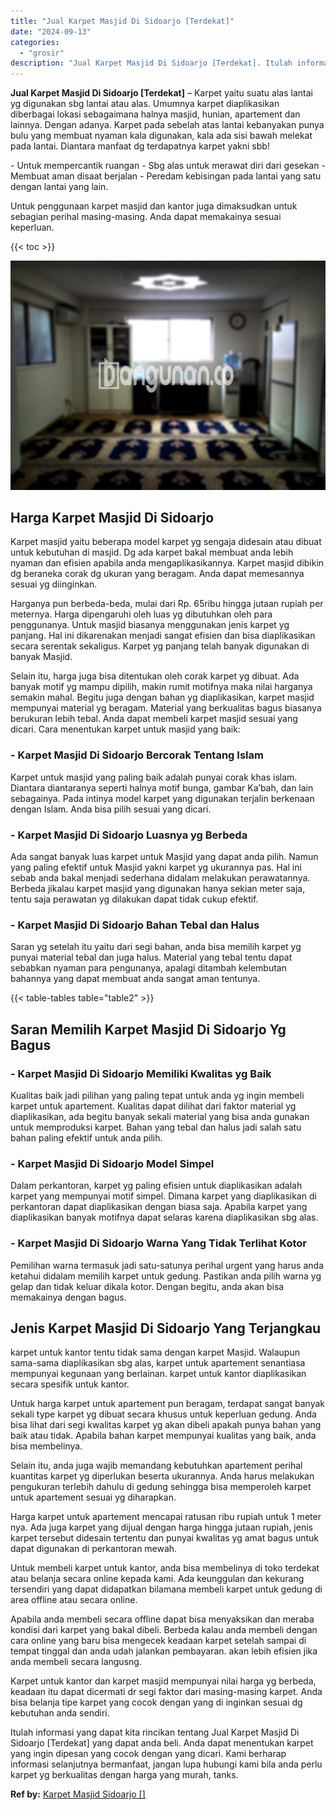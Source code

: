 ```yaml
---
title: "Jual Karpet Masjid Di Sidoarjo [Terdekat]"
date: "2024-09-13"
categories: 
  - "grosir"
description: "Jual Karpet Masjid Di Sidoarjo [Terdekat]. Itulah informasi yang dapat kita rincikan tentang Jual Karpet Masjid Di Sidoarjo [Terdekat] yang dapat anda beli..."
---
```


**Jual Karpet Masjid Di Sidoarjo \[Terdekat\]** – Karpet yaitu suatu alas lantai yg digunakan sbg lantai atau alas. Umumnya karpet diaplikasikan diberbagai lokasi sebagaimana halnya masjid, hunian, apartement dan lainnya. Dengan adanya. Karpet pada sebelah atas lantai kebanyakan punya bulu yang membuat nyaman kala digunakan, kala ada sisi bawah melekat pada lantai. Diantara manfaat dg terdapatnya karpet yakni sbb!

\- Untuk mempercantik ruangan - Sbg alas untuk merawat diri dari gesekan - Membuat aman disaat berjalan - Peredam kebisingan pada lantai yang satu dengan lantai yang lain.

Untuk penggunaan karpet masjid dan kantor juga dimaksudkan untuk sebagian perihal masing-masing. Anda dapat memakainya sesuai keperluan.

{{< toc >}}

![Jual Karpet Masjid Di Sidoarjo [Terdekat]](/images/grosir-karpet-murah-61.png)

## Harga Karpet Masjid Di Sidoarjo

Karpet masjid yaitu beberapa model karpet yg sengaja didesain atau dibuat untuk kebutuhan di masjid. Dg ada karpet bakal membuat anda lebih nyaman dan efisien apabila anda mengaplikasikannya. Karpet masjid dibikin dg beraneka corak dg ukuran yang beragam. Anda dapat memesannya sesuai yg diinginkan.

Harganya pun berbeda-beda, mulai dari Rp. 65ribu hingga jutaan rupiah per meternya. Harga dipengaruhi oleh luas yg dibutuhkan oleh para penggunanya. Untuk masjid biasanya menggunakan jenis karpet yg panjang. Hal ini dikarenakan menjadi sangat efisien dan bisa diaplikasikan secara serentak sekaligus. Karpet yg panjang telah banyak digunakan di banyak Masjid.

Selain itu, harga juga bisa ditentukan oleh corak karpet yg dibuat. Ada banyak motif yg mampu dipilih, makin rumit motifnya maka nilai harganya semakin mahal. Begitu juga dengan bahan yg diaplikasikan, karpet masjid mempunyai material yg beragam. Material yang berkualitas bagus biasanya berukuran lebih tebal. Anda dapat membeli karpet masjid sesuai yang dicari. Cara menentukan karpet untuk masjid yang baik:

### \- Karpet Masjid Di Sidoarjo Bercorak Tentang Islam

Karpet untuk masjid yang paling baik adalah punyai corak khas islam. Diantara diantaranya seperti halnya motif bunga, gambar Ka’bah, dan lain sebagainya. Pada intinya model karpet yang digunakan terjalin berkenaan dengan Islam. Anda bisa pilih sesuai yang dicari.

### \- Karpet Masjid Di Sidoarjo Luasnya yg Berbeda

Ada sangat banyak luas karpet untuk Masjid yang dapat anda pilih. Namun yang paling efektif untuk Masjid yakni karpet yg ukurannya pas. Hal ini sebab anda bakal menjadi sederhana didalam melakukan perawatannya. Berbeda jikalau karpet masjid yang digunakan hanya sekian meter saja, tentu saja perawatan yg dilakukan dapat tidak cukup efektif.

### \- Karpet Masjid Di Sidoarjo Bahan Tebal dan Halus

Saran yg setelah itu yaitu dari segi bahan, anda bisa memilih karpet yg punyai material tebal dan juga halus. Material yang tebal tentu dapat sebabkan nyaman para pengunanya, apalagi ditambah kelembutan bahannya yang dapat membuat anda sangat aman tentunya.

{{< table-tables table="table2" >}}

## Saran Memilih Karpet Masjid Di Sidoarjo Yg Bagus

### \- Karpet Masjid Di Sidoarjo Memiliki Kwalitas yg Baik

Kualitas baik jadi pilihan yang paling tepat untuk anda yg ingin membeli karpet untuk apartement. Kualitas dapat dilihat dari faktor material yg diaplikasikan, ada begitu banyak sekali material yang bisa anda gunakan untuk memproduksi karpet. Bahan yang tebal dan halus jadi salah satu bahan paling efektif untuk anda pilih.

### \- Karpet Masjid Di Sidoarjo Model Simpel

Dalam perkantoran, karpet yg paling efisien untuk diaplikasikan adalah karpet yang mempunyai motif simpel. Dimana karpet yang diaplikasikan di perkantoran dapat diaplikasikan dengan biasa saja. Apabila karpet yang diaplikasikan banyak motifnya dapat selaras karena diaplikasikan sbg alas.

### \- Karpet Masjid Di Sidoarjo Warna Yang Tidak Terlihat Kotor

Pemilihan warna termasuk jadi satu-satunya perihal urgent yang harus anda ketahui didalam memilih karpet untuk gedung. Pastikan anda pilih warna yg gelap dan tidak keluar dikala kotor. Dengan begitu, anda akan bisa memakainya dengan bagus.

## Jenis Karpet Masjid Di Sidoarjo Yang Terjangkau

karpet untuk kantor tentu tidak sama dengan karpet Masjid. Walaupun sama-sama diaplikasikan sbg alas, karpet untuk apartement senantiasa mempunyai kegunaan yang berlainan. karpet untuk kantor diaplikasikan secara spesifik untuk kantor.

Untuk harga karpet untuk apartement pun beragam, terdapat sangat banyak sekali type karpet yg dibuat secara khusus untuk keperluan gedung. Anda bisa lihat dari segi kwalitas karpet yg akan dibeli apakah punya bahan yang baik atau tidak. Apabila bahan karpet mempunyai kualitas yang baik, anda bisa membelinya.

Selain itu, anda juga wajib memandang kebutuhkan apartement perihal kuantitas karpet yg diperlukan beserta ukurannya. Anda harus melakukan pengukuran terlebih dahulu di gedung sehingga bisa memperoleh karpet untuk apartement sesuai yg diharapkan.

Harga karpet untuk apartement mencapai ratusan ribu rupiah untuk 1 meter nya. Ada juga karpet yang dijual dengan harga hingga jutaan rupiah, jenis karpet tersebut didesain tertentu dan punyai kwalitas yg amat bagus untuk dapat digunakan di perkantoran mewah.

Untuk membeli karpet untuk kantor, anda bisa membelinya di toko terdekat atau belanja secara online kepada kami. Ada keunggulan dan kekurang tersendiri yang dapat didapatkan bilamana membeli karpet untuk gedung di area offline atau secara online.

Apabila anda membeli secara offline dapat bisa menyaksikan dan meraba kondisi dari karpet yang bakal dibeli. Berbeda kalau anda membeli dengan cara online yang baru bisa mengecek keadaan karpet setelah sampai di tempat tinggal dan anda udah jalankan pembayaran. akan lebih efisien jika anda membeli secara langusng.

Karpet untuk kantor dan karpet masjid mempunyai nilai harga yg berbeda, keadaan itu dapat dicermati dr segi faktor dari masing-masing karpet. Anda bisa belanja tipe karpet yang cocok dengan yang di inginkan sesuai dg kebutuhan anda sendiri.

Itulah informasi yang dapat kita rincikan tentang Jual Karpet Masjid Di Sidoarjo \[Terdekat\] yang dapat anda beli. Anda dapat menentukan karpet yang ingin dipesan yang cocok dengan yang dicari. Kami berharap informasi selanjutnya bermanfaat, jangan lupa hubungi kami bila anda perlu karpet yg berkualitas dengan harga yang murah, tanks.

**Ref by:**  [Karpet Masjid Sidoarjo []](https://id.wikipedia.org/wiki/Karpet)
